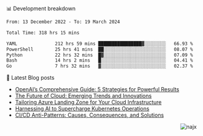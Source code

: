 📊 Development breakdown
<!--START_SECTION:waka-->

```txt
From: 13 December 2022 - To: 19 March 2024

Total Time: 318 hrs 15 mins

YAML              212 hrs 59 mins ████████████████▓░░░░░░░░   66.93 %
PowerShell        25 hrs 41 mins  ██░░░░░░░░░░░░░░░░░░░░░░░   08.07 %
Python            22 hrs 32 mins  █▓░░░░░░░░░░░░░░░░░░░░░░░   07.09 %
Bash              14 hrs 2 mins   █░░░░░░░░░░░░░░░░░░░░░░░░   04.41 %
Go                7 hrs 32 mins   ▓░░░░░░░░░░░░░░░░░░░░░░░░   02.37 %
```

<!--END_SECTION:waka-->

📕 Latest Blog posts

<!-- BLOG-POST-LIST:START -->
- [OpenAI’s Comprehensive Guide: 5 Strategies for Powerful Results](https://najx.dev/openai's-comprehensive-guide-to-prompt-writing-five-new-strategies-for-powerful-results/)
- [The Future of Cloud: Emerging Trends and Innovations](https://najx.dev/the-future-of-cloud-emerging-trends-and-innovations/)
- [Tailoring Azure Landing Zone for Your Cloud Infrastructure](https://najx.dev/tailoring-your-azure-landing-zone-for-cloud-infrastructure/)
- [Harnessing AI to Supercharge Kubernetes Operations](https://najx.dev/harnessing-ai-to-supercharge-kubernetes-operations/)
- [CI/CD Anti-Patterns: Causes, Consequences, and Solutions](https://najx.dev/cicd-anti-patterns/)
<!-- BLOG-POST-LIST:END -->

<p align="right">
  <img src="https://komarev.com/ghpvc/?username=najx&label=GitHub%20Profile%20Views&color=yellow&style=flat" alt="najx" />
</p align="center">

